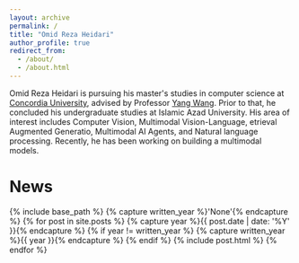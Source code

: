 ```yaml
---
layout: archive
permalink: /
title: "Omid Reza Heidari"
author_profile: true
redirect_from: 
  - /about/
  - /about.html
---
```


Omid Reza Heidari is pursuing his master's studies in computer science at [Concordia University](https://www.concordia.ca/), advised by Professor [Yang Wang](https://users.encs.concordia.ca/~wayang/). Prior to that, he concluded his undergraduate studies at Islamic Azad University. His area of interest includes Computer Vision, Multimodal Vision-Language, etrieval Augmented Generatio, Multimodal AI Agents, and Natural language processing. Recently, he has been working on building a multimodal models.

News
====
{% include base_path %}
{% capture written_year %}'None'{% endcapture %}
{% for post in site.posts %}
  {% capture year %}{{ post.date | date: '%Y' }}{% endcapture %}
  {% if year != written_year %}
    {% capture written_year %}{{ year }}{% endcapture %}
  {% endif %}
  {% include post.html %}
{% endfor %}